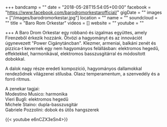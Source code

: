 +++
bandcamp = ""
date = "2018-05-28T15:54:05+00:00"
facebook = "https://www.facebook.com/barodromorkestarofficial/"
gigDate = ""
images = ["/images/barodromorkestar.jpg"]
location = ""
name = ""
soundcloud = ""
title = "Baro Rom Orkestar"
videos = []
website = ""
youtube = ""

+++
A Baro Drom Orkestar egy robbanó és izgalmas együttes, amely Firenzeből érkezik hozzánk. Ötvözi a hagyományt és az innovációt úgynevezett "Power Cigánytáncban". Klezmer, armeniai, balkáni zenét és pizzica-t kevernek egy nem hagyományos felállásban: elektromos hegedű, effektekkel, harmonikával, elektromos basszusgitárral és módosított dobokkal.

A dalok nagy része eredeti kompozíció, hagyományos dallamokkal rendeződnek világzenei stílusba. Olasz temperamentum, a szenvedély és a forró ritmus.

A zenekar tagjai:  
Modestino Musico: harmonika  
Vieri Bugli: elektromos hegedű  
Michele Staino: dupla-basszusgitár  
Gabriele Pozzolini: dobok és ütős hangszerek

{{< youtube e6nCZX3eSn4>}}